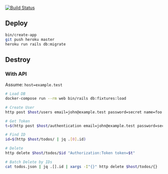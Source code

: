 [![Build Status](https://travis-ci.org/ksoda/todo-app.svg?branch=master)](https://travis-ci.org/ksoda/todo-app)

## Deploy

```sh
bin/create-app
git push heroku master
heroku run rails db:migrate
```

## Destroy

### With API

Assume: `host=example.test`

```sh
# Load DB
docker-compose run --rm web bin/rails db:fixtures:load

# Create User
http post $host/users email=john@example.test password=secret name=foo

# Get Token
t=$(http post $host/authentication email=john@example.test password=secret | jq -r .token)

# Find ID
id=$(http $host/todos/ | jq .[0].id)

# Delete
http delete $host/todos/$id "Authorization:Token token=$t"
```

```sh
# Batch Delete by IDs
cat todos.json | jq .[].id | xargs -I"{}" http delete $host/todos/{}
```
